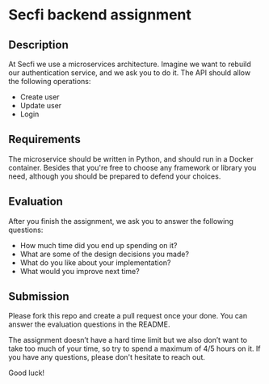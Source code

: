 # Secfi backend assignment

## Description
At Secfi we use a microservices architecture. Imagine we want to rebuild our authentication service, and we ask you to do it. The API should allow the following operations:
* Create user
* Update user
* Login

## Requirements
The microservice should be written in Python, and should run in a Docker container. Besides that you're free to choose any framework or library you need, although you should be prepared to defend your choices.

## Evaluation
After you finish the assignment, we ask you to answer the following questions:
* How much time did you end up spending on it?
* What are some of the design decisions you made?
* What do you like about your implementation?
* What would you improve next time?

## Submission
Please fork this repo and create a pull request once your done. You can answer the evaluation questions in the README.

The assignment doesn’t have a hard time limit but we also don’t want to take too much of your time, so try to spend a maximum of 4/5 hours on it. If you have any questions, please don't hesitate to reach out.

Good luck! 
